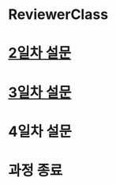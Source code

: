 # ReviewerClass

# [2일차 설문](https://goo.gl/forms/mHDNe4zOF9OmRHlE3)

# [3일차 설문](https://goo.gl/forms/CoElXScypZnpX2lm2)

# 4일차 설문

# 과정 종료 
